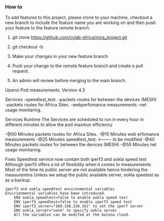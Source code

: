 ### How to

To add features to this project, please clone to your machine, checkout a new branch to include the feature name you are working on and then push your feature to the feature remote branch.

1. git clone https://github.com/cylab-africa/mira_project.git

2. git checkout -b <featureName>

3. Make your changes in your new feature branch

4. Push your change to the remote feature branch and create a pull request. 

5. An admin will review before merging to the main branch.


Upanzi Pod measurements. Version 4.3

Services
-speedtest_test.
-packets routes for between the devices (MESH)
-packets routes for Africa Sites.
-webperfomance measurements
-net usage monitaring.

Services Runtime
The Services are scheduled to run in every hour in different minutes
to allow the pod maxmun efficiency 

-@00 Minutes packets routes for Africa Sites.
-@15 Minutes web erfomance measurements
-@25 Minutes speedtest_test. <---- to be modified
-@40 Minutes packets routes for between the devices (MESH)
-@55 Minutes net usage monitaring.


Fixes
    Speedtest service now contain both iperf3 and ookla speed test 
       Although iperf3 offers a lot of flexibility when it comes to measurements
       Most of the time its public server are not available hence hindering the measuremtns 
       Unless we setup the public available server, ookla speetest as as a backup.
    
    iperf3 and ookla speedtest environmental variables
    Envirionmental variables have been introduced.
        ENV ookla_speedtest=false to enable ookla speed test
        ENV iperf3_speedtest=false to enable iperf3 speed test
        ENV iperf3_server="169.150.238.161" to set the iperf server
        ENV ookla_server="none" to specify ookla server
        All the variables can be modifed at the balena cloud.